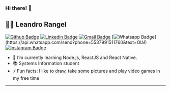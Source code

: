### Hi there! 👋

## :man_technologist: Leandro Rangel

[![Github Badge](https://img.shields.io/badge/-Github-000?style=flat-square&logo=Github&logoColor=white&link=https://github.com/leandrorangel94)](https://github.com/leandrorangel94)
[![Linkedin Badge](https://img.shields.io/badge/-LinkedIn-blue?style=flat-square&logo=Linkedin&logoColor=white&link=https://www.linkedin.com/in/leandrorangel94/)](https://www.linkedin.com/in/leandrorangel94/)
[![Gmail Badge](https://img.shields.io/badge/-Gmail-c14438?style=flat-square&logo=Gmail&logoColor=white&link=mailto:leandrorangel94.lr@gmail.com)](mailto:leandrorangel94.lr@gmail.com)
[![Whatsapp Badge](https://img.shields.io/badge/-Whatsapp-4CA143?style=flat-square&labelColor=4CA143&logo=whatsapp&logoColor=white&link=https://api.whatsapp.com/send?phone=5537991511760&text=Olá!)](https://api.whatsapp.com/send?phone=5537991511760&text=Olá!)
[![Instagram Badge](https://img.shields.io/badge/-Instagram-BF008C?style=flat-square&logo=Instagram&logoColor=white&link=https://www.instagram.com/_leandrorangell)](https://www.instagram.com/_leandrorangell) 

- :seedling: I’m currently learning Node.js, ReactJS and React Native.
- :books: Systems Information student
- :zap: Fun facts: I like to draw, take some pictures and play video games in my free time

---
